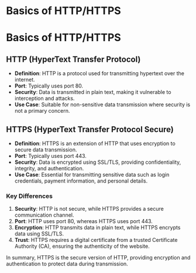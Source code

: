 # Basics of HTTP/HTTPS

# Basics of HTTP/HTTPS

## HTTP (HyperText Transfer Protocol)
- **Definition**: HTTP is a protocol used for transmitting hypertext over the internet.
- **Port**: Typically uses port 80.
- **Security**: Data is transmitted in plain text, making it vulnerable to interception and attacks.
- **Use Case**: Suitable for non-sensitive data transmission where security is not a primary concern.

## HTTPS (HyperText Transfer Protocol Secure)
- **Definition**: HTTPS is an extension of HTTP that uses encryption to secure data transmission.
- **Port**: Typically uses port 443.
- **Security**: Data is encrypted using SSL/TLS, providing confidentiality, integrity, and authentication.
- **Use Case**: Essential for transmitting sensitive data such as login credentials, payment information, and personal details.

### Key Differences
1. **Security**: HTTP is not secure, while HTTPS provides a secure communication channel.
2. **Port**: HTTP uses port 80, whereas HTTPS uses port 443.
3. **Encryption**: HTTP transmits data in plain text, while HTTPS encrypts data using SSL/TLS.
4. **Trust**: HTTPS requires a digital certificate from a trusted Certificate Authority (CA), ensuring the authenticity of the website.

In summary, HTTPS is the secure version of HTTP, providing encryption and authentication to protect data during transmission.
